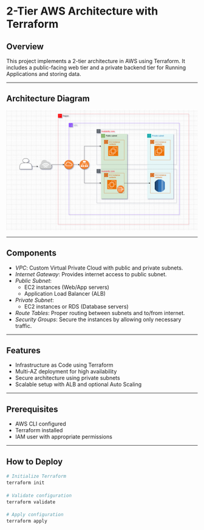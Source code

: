 # 2-Tier AWS Architecture with Terraform

## Overview

This project implements a 2-tier architecture in AWS using Terraform. It includes a public-facing web tier and a private backend tier for Running Applications and storing data.

---

## Architecture Diagram

![image alt](https://github.com/dharaneesh5/DevopsProject/blob/4a1056d79b8b40b3298e997597fccfe267cbd25f/2-tire-application/Screenshot%202025-05-26%20113317.png)

---

## Components

- *VPC*: Custom Virtual Private Cloud with public and private subnets.
- *Internet Gateway*: Provides internet access to public subnet.
- *Public Subnet*:
  - EC2 instances (Web/App servers)
  - Application Load Balancer (ALB)
- *Private Subnet*:
  - EC2 instances or RDS (Database servers)
- *Route Tables*: Proper routing between subnets and to/from internet.
- *Security Groups*: Secure the instances by allowing only necessary traffic.

---

## Features

- Infrastructure as Code using Terraform
- Multi-AZ deployment for high availability
- Secure architecture using private subnets
- Scalable setup with ALB and optional Auto Scaling

---

## Prerequisites

- AWS CLI configured
- Terraform installed
- IAM user with appropriate permissions

---

## How to Deploy

```bash
# Initialize Terraform
terraform init

# Validate configuration
terraform validate

# Apply configuration
terraform apply
